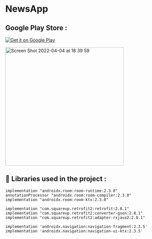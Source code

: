 # NewsApp

## Google Play Store :

[![Get it on Google Play](https://play.google.com/intl/en_us/badges/images/badge_new.png)](https://play.google.com/store/apps/details?id=com.nisaefendioglu.newsapp.dev)

<img width="370" alt="Screen Shot 2022-04-04 at 18 39 59" src="https://user-images.githubusercontent.com/48391281/161590057-41d6c55b-563b-4946-9deb-2216180afe05.png">

## 🔨   Libraries used in the project :
```
implementation "androidx.room:room-runtime:2.3.0"
annotationProcessor "androidx.room:room-compiler:2.3.0"
implementation "androidx.room:room-ktx:2.3.0"

implementation "com.squareup.retrofit2:retrofit:2.8.1"
implementation "com.squareup.retrofit2:converter-gson:2.8.1"
implementation "com.squareup.retrofit2:adapter-rxjava2:2.8.1"

implementation 'androidx.navigation:navigation-fragment:2.3.5'
implementation 'androidx.navigation:navigation-ui-ktx:2.3.5'
```
